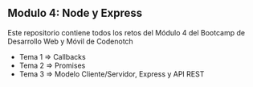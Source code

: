 ## Modulo 4: Node y Express
Este repositorio contiene todos los retos del Módulo 4 del Bootcamp de Desarrollo Web y Móvil de Codenotch
- Tema 1 => Callbacks
- Tema 2 => Promises
- Tema 3 => Modelo Cliente/Servidor, Express y API REST